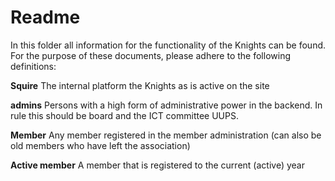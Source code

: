 # Readme

In this folder all information for the functionality of the Knights can be found.
For the purpose of these documents, please adhere to the following definitions:

**Squire**
The internal platform the Knights as is active on the site

**admins** 
Persons with a high form of administrative power in the backend. In rule this should be board and the
ICT committee UUPS.

**Member**
Any member registered in the member administration (can also be old members who have left the association)

**Active member**
A member that is registered to the current (active) year
